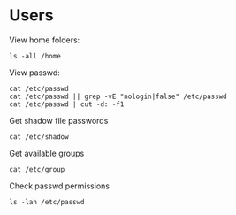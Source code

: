 # Users

View home folders:

```text
ls -all /home
```

View passwd:

```text
cat /etc/passwd
cat /etc/passwd || grep -vE "nologin|false" /etc/passwd
cat /etc/passwd | cut -d: -f1
```

Get shadow file passwords

```text
cat /etc/shadow
```

Get available groups

```text
cat /etc/group
```

Check passwd permissions

```text
ls -lah /etc/passwd
```



